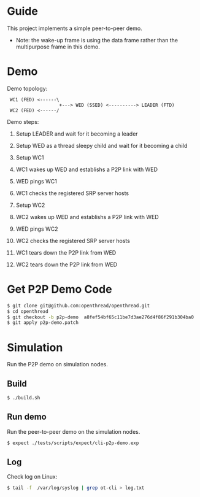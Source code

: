 # Guide

This project implements a simple peer-to-peer demo.

- Note: the wake-up frame is using the data frame rather than the multipurpose frame in this demo.

# Demo

Demo topology:

```
 WC1 (FED) <------\
                   +---> WED (SSED) <----------> LEADER (FTD)
 WC2 (FED) <------/
```

Demo steps:

1. Setup LEADER and wait for it becoming a leader

2. Setup WED as a thread sleepy child and wait for it becoming a child

3. Setup WC1

4. WC1 wakes up WED and establishs a P2P link with WED

5. WED pings WC1

6. WC1 checks the registered SRP server hosts

7. Setup WC2

8. WC2 wakes up WED and establishs a P2P link with WED

9. WED pings WC2

10. WC2 checks the registered SRP server hosts

11. WC1 tears down the P2P link from WED

12. WC2 tears down the P2P link from WED

# Get P2P Demo Code

```bash
$ git clone git@github.com:openthread/openthread.git
$ cd openthread
$ git checkout -b p2p-demo  a8fef54bf65c11be7d3ae276d4f86f291b304ba0
$ git apply p2p-demo.patch
```

# Simulation

Run the P2P demo on simulation nodes.

## Build

```bash
$ ./build.sh
```

## Run demo

Run the peer-to-peer demo on the simulation nodes.

```bash
$ expect ./tests/scripts/expect/cli-p2p-demo.exp
```

## Log

Check log on Linux:

```bash
$ tail -f  /var/log/syslog | grep ot-cli > log.txt
```
